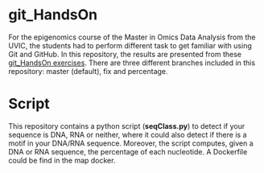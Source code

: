 # **git_HandsOn** 
For the epigenomics course of the Master in Omics Data Analysis from the UVIC, the students had to perform different task to get familiar with using Git and GitHub. In this repository, the results are presented from these [git_HandsOn exercises](https://github.com/dgarrimar/teaching/wiki/Git-hands%E2%80%90on). There are three different branches included in this repository: master (default), fix and percentage.

# **Script**
This repository contains a python script (**seqClass.py**) to detect if your sequence is DNA, RNA or neither, where it could also detect if there is a motif in your DNA/RNA sequence. Moreover, the script computes, given a DNA or RNA sequence, the percentage of each nucleotide. A Dockerfile could be find in the map docker.
